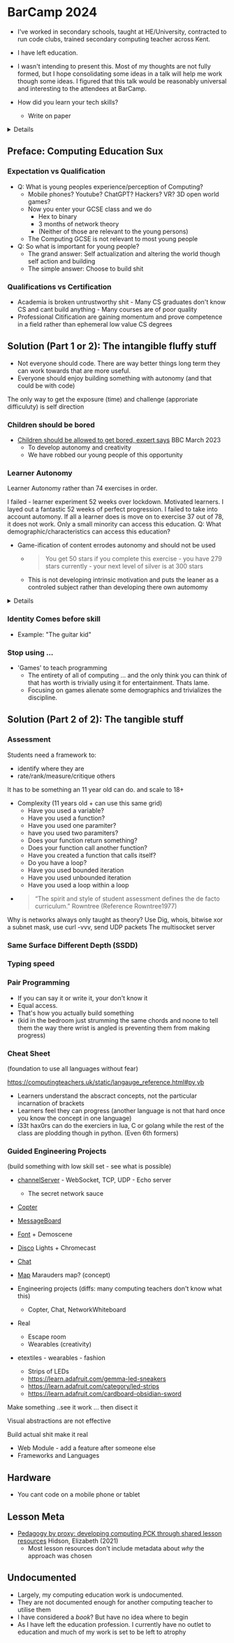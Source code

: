BarCamp 2024
============

* I've worked in secondary schools, taught at HE/University, contracted to run code clubs, trained secondary computing teacher across Kent.
* I have left education.
* I wasn't intending to present this. Most of my thoughts are not fully formed, but I hope consolidating some ideas in a talk will help me work though some ideas. I figured that this talk would be reasonably universal and interesting to the attendees at BarCamp.


* How did you learn your tech skills?
	* Write on paper

<details>

Thing

</details>






Preface: Computing Education Sux
--------------------------------

### Expectation vs Qualification

* Q: What is young peoples experience/perception of Computing?
  * Mobile phones? Youtube? ChatGPT? Hackers? VR? 3D open world games?
  * Now you enter your GCSE class and we do
    * Hex to binary
    * 3 months of network theory
    * (Neither of those are relevant to the young persons)
  * The Computing GCSE is not relevant to most young people
* Q: So what is important for young people?
  * The grand answer: Self actualization and altering the world though self action and building
  * The simple answer: Choose to build shit

### Qualifications vs Certification

* Academia is broken untrustworthy shit - Many CS graduates don't know CS and cant build anything - Many courses are of poor quality
* Professional Citification are gaining momentum and prove competence in a field rather than ephemeral low value CS degrees



Solution (Part 1 or 2): The intangible fluffy stuff
----------------------

* Not everyone should code. There are way better things long term they can work towards that are more useful.
* Everyone should enjoy building something with autonomy (and that could be with code)

The only way to get the exposure (time) and challenge (approriate difficuluty) is self direction


### Children should be bored

* [Children should be allowed to get bored, expert says](https://www.bbc.co.uk/news/education-21895704) BBC March 2023
  * To develop autonomy and creativity
  * We have robbed our young people of this opportunity

### Learner Autonomy

Learner Autonomy rather than 74 exercises in order.

I failed - learner experiment 52 weeks over lockdown. Motivated learners. I layed out a fantastic 52 weeks of perfect progression. I failed to take into account automony. If all a learner does is move on to exercise 37 out of 78, it does not work.
Only a small minority can access this education.
Q: What demographic/characteristics can access this education?

* Game-ification of content errodes autonomy and should not be used
  * > You get 50 stars if you complete this exercise - you have 279 stars currently - your next level of silver is at 300 stars
  * This is not developing intrinsic motivation and puts the leaner as a controled subject rather than developing there own automomy


<details>

* Obedient (indoctrinated that education is important)
* Affluent (the learner has a quiet space to focus - Most children don't have access to a desk and quiet space. Just their mobile phone in a shared bedroom)
* Autistic?
</details>


### Identity Comes before skill

* Example: "The guitar kid"


### Stop using ...

* 'Games' to teach programming
  * The entirety of all of computing ... and the only think you can think of that has worth is trivially using it for entertainment. Thats lame.
  * Focusing on games alienate some demographics and trivializes the discipline.


Solution (Part 2 of 2): The tangible stuff
-----------------------

### Assessment

Students need a framework to:
* identify where they are
* rate/rank/measure/critique others

It has to be something an 11 year old can do. and scale to 18+


* Complexity (11 years old + can use this same grid)
	* Have you used a variable?
	* Have you used a function?
	* Have you used one paramiter?
	* have you used two paramiters?
	* Does your function return something?
	* Does your function call another function?
	* Have you created a function that calls itself?
	* Do you have a loop?
	* Have you used bounded iteration
	* Have you used unbounded iteration
	* Have you used a loop within a loop
* > “The spirit and style of student assessment defines the de facto curriculum.”  Rowntree (Reference Rowntree1977)

Why is networks always only taught as theory?
Use Dig, whois, bitwise xor a subnet mask, use curl -vvv, send UDP packets
The multisocket server


### Same Surface Different Depth (SSDD)



### Typing speed



### Pair Programming


* If you can say it or write it, your don't know it
* Equal access.
* That's how you actually build something
* (kid in the bedroom just strumming the same chords and noone to tell them the way there wrist is angled is preventing them from making progress)


### Cheat Sheet

(foundation to use all languages without fear)

https://computingteachers.uk/static/langauge_reference.html#py,vb

* Learners understand the abscract concepts, not the particular incarnation of brackets
* Learners feel they can progress (another language is not that hard once you know the concept in one language)
* l33t hax0rs can do the exerciers in lua, C or golang while the rest of the class are plodding though in python. (Even 6th formers)


### Guided Engineering Projects

(build something with low skill set - see what is possible)


* [channelServer](https://github.com/calaldees/channelServer) - WebSocket, TCP, UDP - Echo server
  * The secret network sauce
* [Copter](https://github.com/calaldees/TeachProgramming/blob/master/teachprogramming/static/docs/copter.py.pdf)
* [MessageBoard]()
* [Font](https://github.com/calaldees/TeachProgramming/blob/master/teachprogramming/static/projects/graphics/font/font.md) + Demoscene
* [Disco](https://github.com/calaldees/TeachProgramming/blob/master/teachprogramming/static/docs/disco.pdf) Lights + Chromecast
* [Chat](https://github.com/calaldees/TeachProgramming/blob/master/teachprogramming/static/docs/Network%20Chat%20(js%20python).pdf)
* [Map](https://github.com/calaldees/TeachProgramming/blob/master/teachprogramming/static/projects/web/harry-potter-map/index.html) Marauders map? (concept)
* Engineering projects (diffs: many computing teachers don't know what this)
  * Copter, Chat, NetworkWhiteboard
* Real
  * Escape room
  * Wearables (creativity)

* etextiles - wearables - fashion
    * Strips of LEDs
    * https://learn.adafruit.com/gemma-led-sneakers
    * https://learn.adafruit.com/category/led-strips
    * https://learn.adafruit.com/cardboard-obsidian-sword


Make something ..see it work ...  then disect it

Visual abstractions are not effective

Build actual shit make it real



* Web Module - add a feature after someone else
* Frameworks and Languages


Hardware
--------

* You cant code on a mobile phone or tablet

Lesson Meta
-----------

* [Pedagogy by proxy: developing computing PCK through shared lesson resources](https://sure.sunderland.ac.uk/id/eprint/13728/) Hidson, Elizabeth (2021)
  * Most lesson resources don't include metadata about _why_ the approach was chosen



Undocumented
------------

* Largely, my computing education work is undocumented.
* They are not documented enough for another computing teacher to utilise them
* I have considered a _book_? But have no idea where to begin
* As I have left the education profession. I currently have no outlet to education and much of my work is set to be left to atrophy
